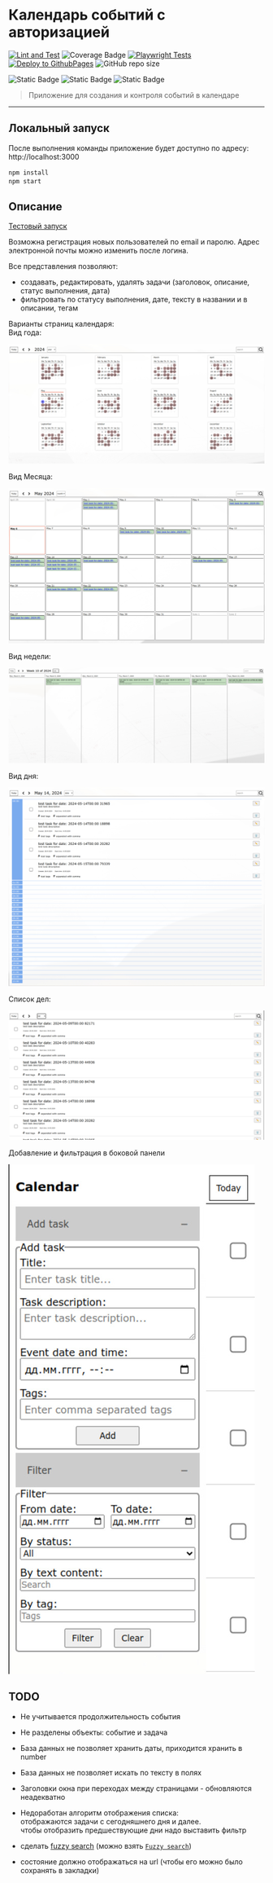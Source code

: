 # Календарь событий с авторизацией

[![Lint and Test](https://github.com/v-nvtsk/calendar/actions/workflows/lint-test.yaml/badge.svg)](https://github.com/v-nvtsk/calendar/actions/workflows/lint-test.yaml)
![Coverage Badge](https://img.shields.io/endpoint?url=https%3A%2F%2Fgist.githubusercontent.com%2Fv-nvtsk%2Ff9b687636482339cabd6a8c4b369f3eb%2Fraw%2F2d48f3578326dcf4ad8604c2198f0f9e146cd6d2%2Fotus-jsbasic-final-react-junit-tests.json)
[![Playwright Tests](https://github.com/v-nvtsk/calendar/actions/workflows/playwright.yml/badge.svg)](https://github.com/v-nvtsk/calendar/actions/workflows/playwright.yml)
[![Deploy to GithubPages](https://github.com/v-nvtsk/calendar/actions/workflows/deploy-gh-pages.yaml/badge.svg)](https://github.com/v-nvtsk/calendar/actions/workflows/deploy-gh-pages.yaml)
![GitHub repo size](https://img.shields.io/github/repo-size/v-nvtsk/calendar)

![Static Badge](https://img.shields.io/badge/TypeScript-007ACC?style=for-the-badge&logo=typescript&logoColor=white)
![Static Badge](https://img.shields.io/badge/React-20232A?style=for-the-badge&logo=react&logoColor=61DAFB)
![Static Badge](https://img.shields.io/badge/firebase-orange?style=for-the-badge&logo=FIREBASE&logoColor=white)

> Приложение для создания и контроля событий в календаре

---

## Локальный запуск

После выполнения команды приложение будет доступно по адресу: http://localhost:3000

```sh
npm install
npm start
```

## Описание

[Тестовый запуск](https://v-nvtsk.github.io/calendar/)

Возможна регистрация новых пользователей по email и паролю. Адрес электронной почты можно изменить после логина.

Все представления позволяют:

- создавать, редактировать, удалять задачи (заголовок, описание, статус выполнения, дата)
- фильтровать по статусу выполнения, дате, тексту в названии и в описании, тегам

Варианты страниц календаря:  
Вид года:

![year-view](./images/year-view.jpg)

Вид Месяца:  

![month-view](./images/month-view.jpg)

Вид недели:  

![week-view](./images/week-view.jpg)

Вид дня:  

![day-view](./images/day-view.jpg)

Список дел:  

![list-view](./images/task-list.jpg)

Добавление и фильтрация в боковой панели  

 ![sidebar](./images/sidepanel.jpg)

## TODO

- Не учитывается продолжительность события
- Не разделены объекты: событие и задача
- База данных не позволяет хранить даты, приходится хранить в number
- База данных не позволяет искать по тексту в полях
- Заголовки окна при переходах между страницами - обновляются неадекватно

- Недоработан алгоритм отображения списка:  
  отображаются задачи с сегодняшнего дня и далее.  
  чтобы отобразить предшествующие дни надо выставить фильтр

- сделать [fuzzy search](https://whatis.techtarget.com/definition/fuzzy-search) (можно взять [`Fuzzy search`](https://www.npmjs.com/package/fuzzy-search))
- состояние должно отображаться на url (чтобы его можно было сохранять в закладки)
